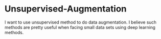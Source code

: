 # Unsupervised-Augmentation
I want to use unsupervised method to do data augmentation. I believe such methods are pretty useful when facing small data sets using deep learning methods.
